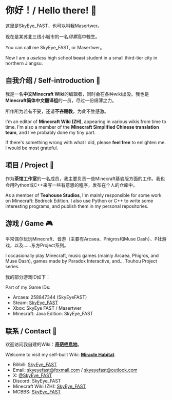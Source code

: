 # 你好！/ Hello there! 👋

这里是SkyEye_FAST，也可以叫我Masertwer。

现在是某苏北三线小城市的一名*绯雾*高中~~牲~~生。

You can call me SkyEye_FAST, or Masertwer。

Now I am a *useless* high school ~~beast~~ student in a small third-tier city in northern Jiangsu.

## 自我介绍 / Self-introduction 🌱

我是一名**中文Minecraft Wiki**的编辑者，同时会在各种wiki出没。我也是**Minecraft简体中文翻译组**的一员，尽过一份绵薄之力。

所作所为若有不妥，还请**不吝赐教**，为此不胜感激。

I'm an editor of **Minecraft Wiki (ZH)**, appearing in various wikis from time to time. I'm also a member of the **Minecraft Simplified Chinese translation team**, and I've probably done my tiny part. 

If there's something wrong with what I did, please **feel free** to enlighten me. I would be most grateful.

## 项目 / Project 🔭

作为**茶馆工作室**的一名成员，我主要负责一些Minecraft基岩版方面的工作。我也会用Python或C++来写一些有意思的程序，发布在个人的仓库中。

As a member of **Teahouse Studios**, I'm mainly responsible for some work on Minecraft: Bedrock Edition. I also use Python or C++ to write some interesting programs, and publish them in my personal repositories.

## 游戏 / Game 🎮

平常偶尔玩玩Minecraft、音游（主要有Arcaea、Phigros和Muse Dash）、P社游戏，以及……东方Project系列。

I occasionally play Minecraft, music games (mainly Arcaea, Phigros, and Muse Dash), games made by Paradox Interactive, and... Touhou Project series.

我的部分游戏ID如下：

Part of my Game IDs:
- Arcaea: 258847344 (SkyEyeFAST)
- Steam: [SkyEye_FAST](https://steamcommunity.com/id/SkyEye_FAST/)
- Xbox: SkyEye FAST / Masertwer
- Minecraft: Java Edition: SkyEye_FAST

## 联系 / Contact 💬

欢迎访问我自建的Wiki：[**奇葩栖息地**](https://mh.wdf.ink)。

Welcome to visit my self-built Wiki: [**Miracle Habitat**](https://mh.wdf.ink/).

- Bilibili: [SkyEye_FAST](https://space.bilibili.com/404660313)
- Email: [skyeyefast@foxmail.com](mailto:skyeyefast@foxmail.com) / [skyeyefast@outlook.com](mailto:skyeyefast@outlook.com)
- X: [@SkyEye_FAST](https://twitter.com/SkyEye_FAST)
- Discord: SkyEye_FAST
- Minecraft Wiki (ZH): [SkyEye_FAST](https://zh.miencraft.wiki/w/User:SkyEye_FAST)
- MCBBS: [SkyEye_FAST](http://www.mcbbs.net/?2528514)
